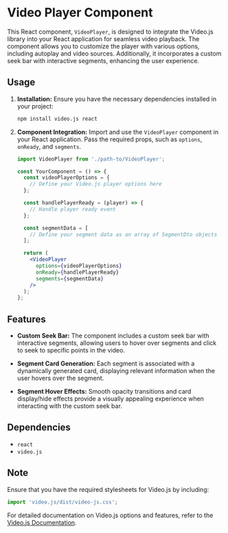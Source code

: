 # Video Player Component

This React component, `VideoPlayer`, is designed to integrate the Video.js library into your React application for seamless video playback. The component allows you to customize the player with various options, including autoplay and video sources. Additionally, it incorporates a custom seek bar with interactive segments, enhancing the user experience.

## Usage

1. **Installation:**
   Ensure you have the necessary dependencies installed in your project:

   ```bash
   npm install video.js react
   ```

2. **Component Integration:**
   Import and use the `VideoPlayer` component in your React application. Pass the required props, such as `options`, `onReady`, and `segments`.

   ```jsx
   import VideoPlayer from './path-to/VideoPlayer';

   const YourComponent = () => {
     const videoPlayerOptions = {
       // Define your Video.js player options here
     };

     const handlePlayerReady = (player) => {
       // Handle player ready event
     };

     const segmentData = [
       // Define your segment data as an array of SegmentDto objects
     ];

     return (
       <VideoPlayer
         options={videoPlayerOptions}
         onReady={handlePlayerReady}
         segments={segmentData}
       />
     );
   };
   ```

## Features

- **Custom Seek Bar:**
  The component includes a custom seek bar with interactive segments, allowing users to hover over segments and click to seek to specific points in the video.

- **Segment Card Generation:**
  Each segment is associated with a dynamically generated card, displaying relevant information when the user hovers over the segment.

- **Segment Hover Effects:**
  Smooth opacity transitions and card display/hide effects provide a visually appealing experience when interacting with the custom seek bar.

## Dependencies

- `react`
- `video.js`

## Note

Ensure that you have the required stylesheets for Video.js by including:

```jsx
import 'video.js/dist/video-js.css';
```

For detailed documentation on Video.js options and features, refer to the [Video.js Documentation](https://docs.videojs.com/).
